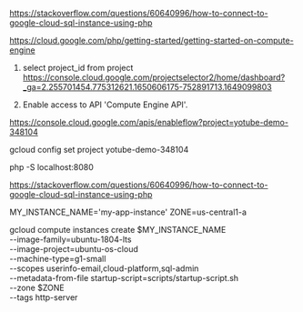 https://stackoverflow.com/questions/60640996/how-to-connect-to-google-cloud-sql-instance-using-php

https://cloud.google.com/php/getting-started/getting-started-on-compute-engine


1. select project_id from project
https://console.cloud.google.com/projectselector2/home/dashboard?_ga=2.255701454.775312621.1650606175-752891713.1649099803

2. Enable access to API  'Compute Engine API'.

https://console.cloud.google.com/apis/enableflow?project=yotube-demo-348104

gcloud config set project yotube-demo-348104

php -S localhost:8080


https://stackoverflow.com/questions/60640996/how-to-connect-to-google-cloud-sql-instance-using-php

MY_INSTANCE_NAME='my-app-instance'
ZONE=us-central1-a

gcloud compute instances create $MY_INSTANCE_NAME \
    --image-family=ubuntu-1804-lts \
    --image-project=ubuntu-os-cloud \
    --machine-type=g1-small \
    --scopes userinfo-email,cloud-platform,sql-admin \
    --metadata-from-file startup-script=scripts/startup-script.sh \
    --zone $ZONE \
    --tags http-server
